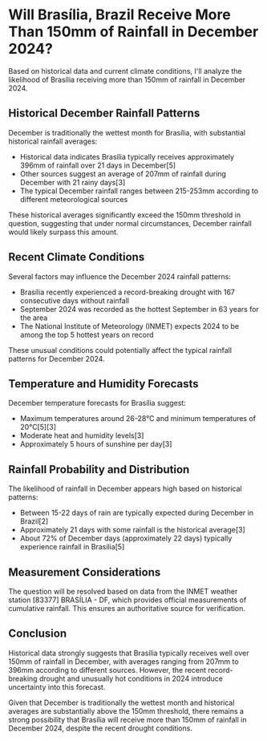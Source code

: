 # Will Brasília, Brazil Receive More Than 150mm of Rainfall in December 2024?

Based on historical data and current climate conditions, I'll analyze the likelihood of Brasília receiving more than 150mm of rainfall in December 2024.

## Historical December Rainfall Patterns

December is traditionally the wettest month for Brasília, with substantial historical rainfall averages:

- Historical data indicates Brasília typically receives approximately 396mm of rainfall over 21 days in December[5]
- Other sources suggest an average of 207mm of rainfall during December with 21 rainy days[3]
- The typical December rainfall ranges between 215-253mm according to different meteorological sources

These historical averages significantly exceed the 150mm threshold in question, suggesting that under normal circumstances, December rainfall would likely surpass this amount.

## Recent Climate Conditions

Several factors may influence the December 2024 rainfall patterns:

- Brasília recently experienced a record-breaking drought with 167 consecutive days without rainfall
- September 2024 was recorded as the hottest September in 63 years for the area
- The National Institute of Meteorology (INMET) expects 2024 to be among the top 5 hottest years on record

These unusual conditions could potentially affect the typical rainfall patterns for December 2024.

## Temperature and Humidity Forecasts

December temperature forecasts for Brasília suggest:

- Maximum temperatures around 26-28°C and minimum temperatures of 20°C[5][3]
- Moderate heat and humidity levels[3]
- Approximately 5 hours of sunshine per day[3]

## Rainfall Probability and Distribution

The likelihood of rainfall in December appears high based on historical patterns:

- Between 15-22 days of rain are typically expected during December in Brazil[2]
- Approximately 21 days with some rainfall is the historical average[3]
- About 72% of December days (approximately 22 days) typically experience rainfall in Brasília[5]

## Measurement Considerations

The question will be resolved based on data from the INMET weather station [83377] BRASÍLIA - DF, which provides official measurements of cumulative rainfall. This ensures an authoritative source for verification.

## Conclusion

Historical data strongly suggests that Brasília typically receives well over 150mm of rainfall in December, with averages ranging from 207mm to 396mm according to different sources. However, the recent record-breaking drought and unusually hot conditions in 2024 introduce uncertainty into this forecast.

Given that December is traditionally the wettest month and historical averages are substantially above the 150mm threshold, there remains a strong possibility that Brasília will receive more than 150mm of rainfall in December 2024, despite the recent drought conditions.
